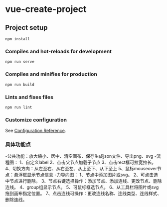 # vue-create-project

## Project setup
```
npm install
```

### Compiles and hot-reloads for development
```
npm run serve
```

### Compiles and minifies for production
```
npm run build
```

### Lints and fixes files
```
npm run lint
```

### Customize configuration
See [Configuration Reference](https://cli.vuejs.org/config/).

### 具体功能点
-公共功能：放大缩小、居中、清空画布、保存生成json文件、导出png、svg
-流程图：
1、自定义label
2、点击父节点加载子节点
3、点击rect框可拉宽拉长。
4、切换方向：从左至右、从右至左、从上至下、从下至上
5、鼠标mouseover节点：悬浮框显示节点信息
-力导向图：
1、节点中添加图片或svg。
2、可点击选中节点进行删除。
3、节点右键选择操作：添加节点、添加连线、更改节点、删除连线。
4、group组显示节点。
5、可鼠标框选节点。
6、从工具栏将图片或svg拖到画布指定位置。
7、点击连线可操作：更改连线名称、连线类型、连线样式、删除连线。

